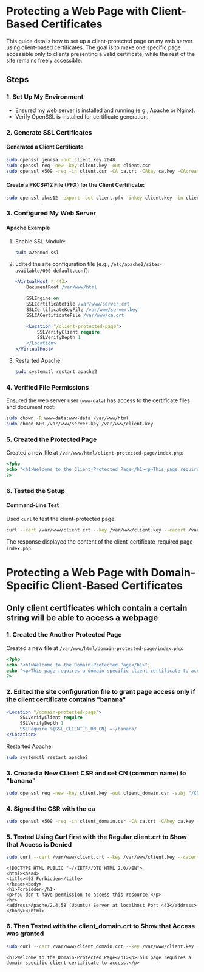# Protecting a Web Page with Client-Based Certificates

This guide details how to set up a client-protected page on my web server using client-based certificates. The goal is to make one specific page accessible only to clients presenting a valid certificate, while the rest of the site remains freely accessible.

## Steps

### 1. Set Up My Environment
- Ensured my web server is installed and running (e.g., Apache or Nginx).
- Verify OpenSSL is installed for certificate generation.

### 2. Generate SSL Certificates

#### Generated a Client Certificate
```bash
sudo openssl genrsa -out client.key 2048
sudo openssl req -new -key client.key -out client.csr
sudo openssl x509 -req -in client.csr -CA ca.crt -CAkey ca.key -CAcreateserial -out client.crt -days 365 -sha256
```

#### Create a PKCS#12 File (PFX) for the Client Certificate:
```bash
sudo openssl pkcs12 -export -out client.pfx -inkey client.key -in client.crt -certfile ca.crt
```

### 3. Configured My Web Server

#### Apache Example
1. Enable SSL Module:
   ```bash
   sudo a2enmod ssl
   ```

2. Edited the site configuration file (e.g., `/etc/apache2/sites-available/000-default.conf`):
   ```apache
   <VirtualHost *:443>
       DocumentRoot /var/www/html

       SSLEngine on
       SSLCertificateFile /var/www/server.crt
       SSLCertificateKeyFile /var/www/server.key
       SSLCACertificateFile /var/www/ca.crt

       <Location "/client-protected-page">
           SSLVerifyClient require
           SSLVerifyDepth 1
       </Location>
   </VirtualHost>
   ```

3. Restarted Apache:
   ```bash
   sudo systemctl restart apache2
   ```

### 4. Verified File Permissions
Ensured the web server user (`www-data`) has access to the certificate files and document root:
```bash
sudo chown -R www-data:www-data /var/www/html
sudo chmod 600 /var/www/server.key /var/www/client.key
```

### 5. Created the Protected Page
Created a new file at `/var/www/html/client-protected-page/index.php`:

```php
<?php
echo "<h1>Welcome to the Client-Protected Page</h1><p>This page requires a client certificate to access.";
?>
```

### 6. Tested the Setup

#### Command-Line Test
Used `curl` to test the client-protected page:
```bash
curl --cert /var/www/client.crt --key /var/www/client.key --cacert /var/www/ca.crt https://localhost/client-protected-page/
```
The response displayed the content of the client-certificate-required page `index.php`.


# Protecting a Web Page with Domain-Specific Client-Based Certificates

## Only client certificates which contain a certain string will be able to access a webpage

### 1. Created the Another Protected Page
Created a new file at `/var/www/html/domain-protected-page/index.php`:

```php
<?php
echo "<h1>Welcome to the Domain-Protected Page</h1>";
echo "<p>This page requires a domain-specific client certificate to access.</p>";
?>
```
### 2. Edited the site configuration file to grant page access only if the client certificate contains "banana"

```apache
<Location "/domain-protected-page">
     SSLVerifyClient require
     SSLVerifyDepth 1
     SSLRequire %{SSL_CLIENT_S_DN_CN} =~/banana/ 
</Location>
```
Restarted Apache:

```bash
sudo systemctl restart apache2
```

### 3. Created a New CLient CSR and set CN (common name) to "banana" 

```bash
sudo openssl req -new -key client.key -out client_domain.csr -subj "/CN=banana"
```

### 4. Signed the CSR with the ca

```bash
sudo openssl x509 -req -in client_domain.csr -CA ca.crt -CAkey ca.key -CAcreateserial -out client_domain.crt -days 365 -sha256
```

### 5. Tested Using Curl first with the Regular client.crt to Show that Access is Denied 

```bash
sudo curl --cert /var/www/client.crt --key /var/www/client.key --cacert /var/www/ca.crt https://localhost/domain-protected-page/
```

```output
<!DOCTYPE HTML PUBLIC "-//IETF//DTD HTML 2.0//EN">
<html><head>
<title>403 Forbidden</title>
</head><body>
<h1>Forbidden</h1>
<p>You don't have permission to access this resource.</p>
<hr>
<address>Apache/2.4.58 (Ubuntu) Server at localhost Port 443</address>
</body></html>
```

### 6. Then Tested with the client_domain.crt to Show that Access was granted

```bash
sudo curl --cert /var/www/client_domain.crt --key /var/www/client.key --cacert /var/www/ca.crt https://localhost/domain-protected-page/
```

```output
<h1>Welcome to the Domain-Protected Page</h1><p>This page requires a domain-specific client certificate to access.</p>
```
